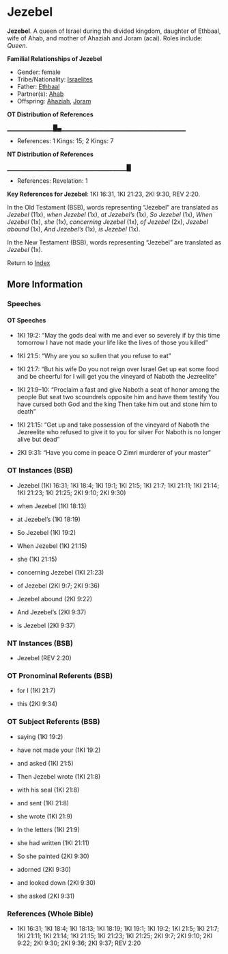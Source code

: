 # Jezebel
**Jezebel**. 
A queen of Israel during the divided kingdom, daughter of Ethbaal, wife of Ahab, and mother of Ahaziah and Joram (acai). 
Roles include: 
_Queen_. 




**Familial Relationships of Jezebel**


* Gender: female
* Tribe/Nationality: [Israelites](../../../groups/md/acai/Israel.md)
* Father: [Ethbaal](Ethbaal.md)
* Partner(s): [Ahab](Ahab.md)
* Offspring: [Ahaziah](Ahaziah.md), [Joram](Joram.3.md)


**OT Distribution of References**

▁▁▁▁▁▁▁▁▁▁█▄▁▁▁▁▁▁▁▁▁▁▁▁▁▁▁▁▁▁▁▁▁▁▁▁▁▁▁
* References: 1 Kings: 15; 2 Kings: 7

**NT Distribution of References**

▁▁▁▁▁▁▁▁▁▁▁▁▁▁▁▁▁▁▁▁▁▁▁▁▁▁█
* References: Revelation: 1



**Key References for Jezebel**: 
1KI 16:31, 1KI 21:23, 2KI 9:30, REV 2:20. 


In the Old Testament (BSB), words representing “Jezebel” are translated as 
*Jezebel* (11x), *when Jezebel* (1x), *at Jezebel’s* (1x), *So Jezebel* (1x), *When Jezebel* (1x), *she* (1x), *concerning Jezebel* (1x), *of Jezebel* (2x), *Jezebel abound* (1x), *And Jezebel’s* (1x), *is Jezebel* (1x). 


In the New Testament (BSB), words representing “Jezebel” are translated as 
*Jezebel* (1x). 


Return to [Index](00-Index.md)

## More Information

### Speeches

#### OT Speeches

* 1KI 19:2: “May the gods deal with me and ever so severely if by this time tomorrow I have not made your life like the lives of those you killed”

* 1KI 21:5: “Why are you so sullen that you refuse to eat”

* 1KI 21:7: “But his wife Do you not reign over Israel Get up eat some food and be cheerful for I will get you the vineyard of Naboth the Jezreelite”

* 1KI 21:9–10: “Proclaim a fast and give Naboth a seat of honor among the people But seat two scoundrels opposite him and have them testify You have cursed both God and the king Then take him out and stone him to death”

* 1KI 21:15: “Get up and take possession of the vineyard of Naboth the Jezreelite who refused to give it to you for silver For Naboth is no longer alive but dead”

* 2KI 9:31: “Have you come in peace O Zimri murderer of your master”

### OT Instances (BSB)

* Jezebel (1KI 16:31; 1KI 18:4; 1KI 19:1; 1KI 21:5; 1KI 21:7; 1KI 21:11; 1KI 21:14; 1KI 21:23; 1KI 21:25; 2KI 9:10; 2KI 9:30)

* when Jezebel (1KI 18:13)

* at Jezebel’s (1KI 18:19)

* So Jezebel (1KI 19:2)

* When Jezebel (1KI 21:15)

* she (1KI 21:15)

* concerning Jezebel (1KI 21:23)

* of Jezebel (2KI 9:7; 2KI 9:36)

* Jezebel abound (2KI 9:22)

* And Jezebel’s (2KI 9:37)

* is Jezebel (2KI 9:37)



### NT Instances (BSB)

* Jezebel (REV 2:20)



### OT Pronominal Referents (BSB)

* for I (1KI 21:7)

* this (2KI 9:34)



### OT Subject Referents (BSB)

* saying (1KI 19:2)

* have not made your (1KI 19:2)

* and asked (1KI 21:5)

* Then Jezebel wrote (1KI 21:8)

* with his seal (1KI 21:8)

* and sent (1KI 21:8)

* she wrote (1KI 21:9)

* In the letters (1KI 21:9)

* she had written (1KI 21:11)

* So she painted (2KI 9:30)

* adorned (2KI 9:30)

* and looked down (2KI 9:30)

* she asked (2KI 9:31)



### References (Whole Bible)

* 1KI 16:31; 1KI 18:4; 1KI 18:13; 1KI 18:19; 1KI 19:1; 1KI 19:2; 1KI 21:5; 1KI 21:7; 1KI 21:11; 1KI 21:14; 1KI 21:15; 1KI 21:23; 1KI 21:25; 2KI 9:7; 2KI 9:10; 2KI 9:22; 2KI 9:30; 2KI 9:36; 2KI 9:37; REV 2:20



